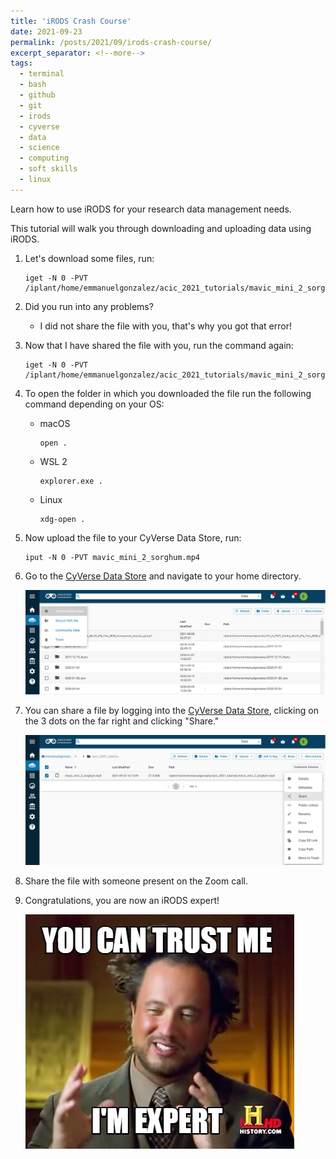 ```yaml
---
title: 'iRODS Crash Course'
date: 2021-09-23
permalink: /posts/2021/09/irods-crash-course/
excerpt_separator: <!--more-->
tags:
  - terminal
  - bash
  - github
  - git 
  - irods
  - cyverse
  - data
  - science
  - computing
  - soft skills
  - linux
---
```


Learn how to use iRODS for your research data management needs. 
<!--more-->
This tutorial will walk you through downloading and uploading data using iRODS.

1. Let's download some files, run: 
   
    ```
    iget -N 0 -PVT /iplant/home/emmanuelgonzalez/acic_2021_tutorials/mavic_mini_2_sorghum.mp4
    ```

2. Did you run into any problems? 
    * I did not share the file with you, that's why you got that error! 


3. Now that I have shared the file with you, run the command again: 
   
    ```
    iget -N 0 -PVT /iplant/home/emmanuelgonzalez/acic_2021_tutorials/mavic_mini_2_sorghum.mp4
    ```

4. To open the folder in which you downloaded the file run the following command depending on your OS:
   
    * macOS 

        ```
        open .
        ```

    * WSL 2

        ```
        explorer.exe .
        ```

    * Linux 

        ```
        xdg-open .
        ```

5. Now upload the file to your CyVerse Data Store, run: 

    ```
    iput -N 0 -PVT mavic_mini_2_sorghum.mp4
    ```

6. Go to the [CyVerse Data Store](http://de.cyverse.org/) and navigate to your home directory. 
   
    ![](/images/cyverse_home.png)

7. You can share a file by logging into the [CyVerse Data Store](http://de.cyverse.org/), clicking on the 3 dots on the far right and clicking "Share."
   
    ![](/images/share_file.png)

8. Share the file with someone present on the Zoom call. 
9. Congratulations, you are now an iRODS expert!
    
    ![](/images/5170563.jpg)